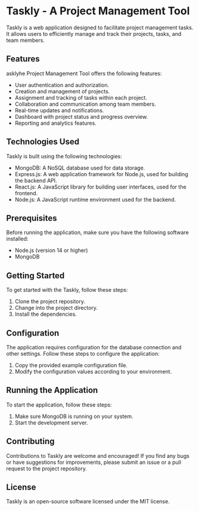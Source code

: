 # Taskly - A Project Management Tool

Taskly is a web application designed to facilitate project management tasks. It allows users to efficiently manage and track their projects, tasks, and team members.

## Features
asklyhe Project Management Tool offers the following features:

- User authentication and authorization.
- Creation and management of projects.
- Assignment and tracking of tasks within each project.
- Collaboration and communication among team members.
- Real-time updates and notifications.
- Dashboard with project status and progress overview.
- Reporting and analytics features.

## Technologies Used

Taskly is built using the following technologies:

- MongoDB: A NoSQL database used for data storage.
- Express.js: A web application framework for Node.js, used for building the backend API.
- React.js: A JavaScript library for building user interfaces, used for the frontend.
- Node.js: A JavaScript runtime environment used for the backend.

## Prerequisites

Before running the application, make sure you have the following software installed:

- Node.js (version 14 or higher)
- MongoDB

## Getting Started

To get started with the Taskly, follow these steps:

1. Clone the project repository.
2. Change into the project directory.
3. Install the dependencies.

## Configuration

The application requires configuration for the database connection and other settings. Follow these steps to configure the application:

1. Copy the provided example configuration file.
2. Modify the configuration values according to your environment.

## Running the Application

To start the application, follow these steps:

1. Make sure MongoDB is running on your system.
2. Start the development server.

## Contributing

Contributions to Taskly are welcome and encouraged! If you find any bugs or have suggestions for improvements, please submit an issue or a pull request to the project repository.

## License

Taskly is an open-source software licensed under the MIT license.
